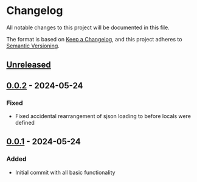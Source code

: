 # Changelog

All notable changes to this project will be documented in this file.

The format is based on [Keep a Changelog](https://keepachangelog.com/en/1.1.0/),
and this project adheres to [Semantic Versioning](https://semver.org/spec/v2.0.0.html).

## [Unreleased]

## [0.0.2] - 2024-05-24

### Fixed

- Fixed accidental rearrangement of sjson loading to before locals were defined

## [0.0.1] - 2024-05-24

### Added

- Initial commit with all basic functionality

[unreleased]: https://github.com/ellomenop/Hades2-LootChoiceExtension/compare/0.0.2...HEAD
[0.0.2]: https://github.com/ellomenop/Hades2-LootChoiceExtension/compare/0.0.1...0.0.2
[0.0.1]: https://github.com/ellomenop/Hades2-LootChoiceExtension/compare/32bafa324aa289fb96ac3d50fee90ea911ef4a3d...0.0.1
